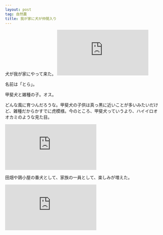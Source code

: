 ```yaml
---
layout: post
tag: 自然農
title: 我が家に犬が仲間入り
---
```

犬が我が家にやって来た。
![](https://kobapan.com/p/i.php?/galleries/sizen-nou/tora01-me.jpg)

名前は「とら」。

甲斐犬と雑種の子。オス。

どんな風に育つんだろうな。甲斐犬の子供は真っ黒に近いことが多いみたいだけど、雑種だからかすでに虎模様。今のところ、甲斐犬っていうより、ハイイロオオカミのような見た目。

![](https://kobapan.com/p/i.php?/galleries/sizen-nou/tora02-me.jpg)

田畑や鶏小屋の番犬として、家族の一員として、楽しみが増えた。

![](https://kobapan.com/p/i.php?/galleries/sizen-nou/tora05-me.jpg)
